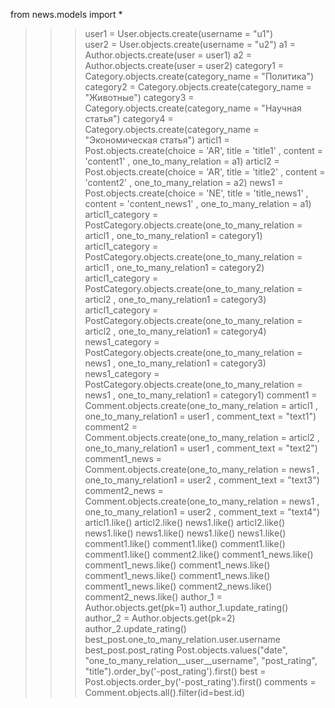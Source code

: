 from news.models import *
>>> user1 = User.objects.create(username = "u1")  
>>> user2 = User.objects.create(username = "u2")
>>> a1 = Author.objects.create(user = user1)
>>> a2 = Author.objects.create(user = user2)
>>> category1 = Category.objects.create(category_name = "Политика")
>>> category2 = Category.objects.create(category_name = "Животные") 
>>> category3 = Category.objects.create(category_name = "Научная статья") 
>>> category4 = Category.objects.create(category_name = "Экономическая статья")
>>> articl1 = Post.objects.create(choice = 'AR', title = 'title1' , content = 'content1' , one_to_many_relation = a1)
>>> articl2 = Post.objects.create(choice = 'AR', title = 'title2' , content = 'content2' , one_to_many_relation = a2) 
>>> news1 = Post.objects.create(choice = 'NE', title = 'title_news1' , content = 'content_news1' , one_to_many_relation = a1) 
>>> articl1_category = PostCategory.objects.create(one_to_many_relation = articl1 , one_to_many_relation1 = category1)
>>> articl1_category = PostCategory.objects.create(one_to_many_relation = articl1 , one_to_many_relation1 = category2)
>>> articl1_category = PostCategory.objects.create(one_to_many_relation = articl2 , one_to_many_relation1 = category3) 
>>> articl1_category = PostCategory.objects.create(one_to_many_relation = articl2 , one_to_many_relation1 = category4) 
>>> news1_category = PostCategory.objects.create(one_to_many_relation = news1 , one_to_many_relation1 = category3)     
>>> news1_category = PostCategory.objects.create(one_to_many_relation = news1 , one_to_many_relation1 = category1) 
>>> comment1 = Comment.objects.create(one_to_many_relation = articl1 , one_to_many_relation1 = user1 , comment_text = "text1")  
>>> comment2 = Comment.objects.create(one_to_many_relation = articl2 , one_to_many_relation1 = user1 , comment_text = "text2") 
>>> comment1_news = Comment.objects.create(one_to_many_relation = news1 , one_to_many_relation1 = user2 , comment_text = "text3") 
>>> comment2_news = Comment.objects.create(one_to_many_relation = news1 , one_to_many_relation1 = user2 , comment_text = "text4") 
>>> articl1.like()
>>> articl2.like()
>>> news1.like()
>>> articl2.like()
>>> news1.like()
>>> news1.like()
>>> news1.like()
>>> news1.like()
>>> comment1.like()
>>> comment1.like()
>>> comment1.like()
>>> comment1.like()
>>> comment2.like()
>>> comment1_news.like()
>>> comment1_news.like()
>>> comment1_news.like()
>>> comment1_news.like()
>>> comment1_news.like()
>>> comment1_news.like()
>>> comment2_news.like()
>>> comment2_news.like()
>>> author_1 = Author.objects.get(pk=1)
>>> author_1.update_rating()
>>> author_2 = Author.objects.get(pk=2) 
>>> author_2.update_rating()
>>> best_post.one_to_many_relation.user.username 
>>> best_post.post_rating
>>> Post.objects.values("date", "one_to_many_relation__user__username", "post_rating", "title").order_by('-post_rating').first()
>>> best = Post.objects.order_by('-post_rating').first() 
>>> comments = Comment.objects.all().filter(id=best.id)      

